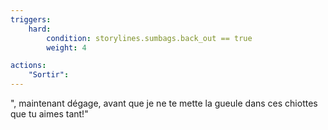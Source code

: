 ```yaml
---
triggers:
    hard:
        condition: storylines.sumbags.back_out == true
        weight: 4

actions:
    "Sortir":
---
```

", maintenant dégage, avant que je ne te mette la gueule dans ces chiottes que tu aimes tant!"


